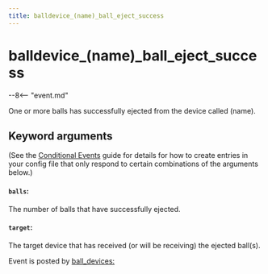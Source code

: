 ```yaml
---
title: balldevice_(name)_ball_eject_success
---
```


# balldevice_(name)\_ball_eject_success


--8<-- "event.md"

One or more balls has successfully ejected from the device called (name).

## Keyword arguments

(See the [Conditional Events](overview/conditional.md)
guide for details for how to create entries in your config file that
only respond to certain combinations of the arguments below.)

#### `balls`:

The number of balls that have successfully ejected.

#### `target`:

The target device that has received (or will be receiving) the
ejected ball(s).

Event is posted by [ball_devices:](../config/ball_devices.md)
